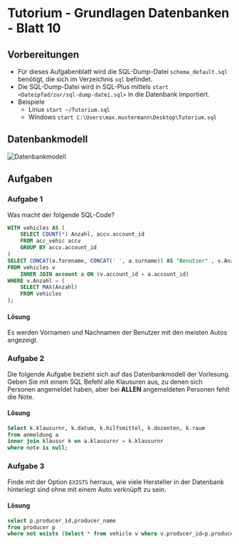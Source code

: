 # Tutorium - Grundlagen Datenbanken - Blatt 10

## Vorbereitungen
* Für dieses Aufgabenblatt wird die SQL-Dump-Datei `schema_default.sql` benötigt, die sich im Verzeichnis `sql` befindet.
* Die SQL-Dump-Datei wird in SQL-Plus mittels `start <Dateipfad/zur/sql-dump-datei.sql>` in die Datenbank importiert.
* Beispiele
  * Linux `start ~/Tutorium.sql`
  * Windows `start C:\Users\max.mustermann\Desktop\Tutorium.sql`

## Datenbankmodell
![Datenbankmodell](./img/schema_default.png)

## Aufgaben

### Aufgabe 1
Was macht der folgende SQL-Code?

```sql
WITH vehicles AS (
    SELECT COUNT(*) Anzahl, accv.account_id
    FROM acc_vehic accv
    GROUP BY accv.account_id
)
SELECT CONCAT(a.forename, CONCAT(' ', a.surname)) AS "Benutzer" , v.Anzahl AS "Anzahl"
FROM vehicles v
    INNER JOIN account a ON (v.account_id = a.account_id)
WHERE v.Anzahl = (
    SELECT MAX(Anzahl)
    FROM vehicles
);
```

#### Lösung
Es werden Vornamen und Nachnamen der Benutzer mit den meisten Autos angezeigt.

### Aufgabe 2
Die folgende Aufgabe bezieht sich auf das Datenbankmodell der Vorlesung.
Geben Sie mit einem SQL Befehl alle Klausuren aus, zu denen sich Personen angemeldet haben, aber bei **ALLEN** angemeldeten Personen fehlt die Note.

#### Lösung
```sql
Select k.klausurnr, k.datum, k.hilfsmittel, k.dozenten, k.raum
from anmeldung a
inner join klausur k on a.klausurnr = k.klausurnr
where note is null;
```

### Aufgabe 3
Finde mit der Option `EXISTS` herraus, wie viele Hersteller in der Datenbank hinterlegt sind ohne mit einem Auto verknüpft zu sein.

#### Lösung
```sql
select p.producer_id,producer_name
from producer p
where not exists (Select * from vehicle v where v.producer_id=p.producer_id);

```
